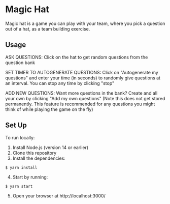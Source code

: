 # Magic Hat

Magic hat is a game you can play with your team, where you pick a question out of a hat, as a team building exercise.

## Usage
ASK QUESTIONS:
Click on the hat to get random questions from the question bank

SET TIMER TO AUTOGENERATE QUESTIONS:
Click on "Autogenerate my questions" and enter your time (in seconds) to randomly give questions at an interval. You can stop any time by clicking "stop"

ADD NEW QUESTIONS:
Want more questions in the bank? Create and all your own by clicking "Add my own questions" (Note this does not get stored permanently. This feature is recommended for any questions you might think of while playing the game on the fly)

## Set Up

To run locally:
1. Install Node.js (version 14 or earlier)
2. Clone this repository
3. Install the dependencies:
```
$ yarn install
```
4. Start by running:
```
$ yarn start
```
5. Open your browser at http://localhost:3000/


